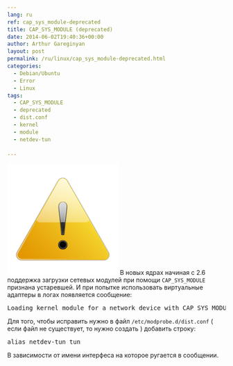 ```yaml
---
lang: ru
ref: cap_sys_module-deprecated
title: CAP_SYS_MODULE (deprecated)
date: 2014-06-02T19:40:36+00:00
author: Arthur Gareginyan
layout: post
permalink: /ru/linux/cap_sys_module-deprecated.html
categories:
  - Debian/Ubuntu
  - Error
  - Linux
tags:
  - CAP_SYS_MODULE
  - deprecated
  - dist.conf
  - kernel
  - module
  - netdev-tun

---
```


![thumb](/images/thumbnail/error.png)
В новых ядрах начиная с 2.6 поддержка загрузки сетевых модулей при помощи `CAP_SYS_MODULE` признана устаревшей. И при попытке использовать виртуальные адаптеры в логах появляется сообщение:

<pre>
Loading kernel module for a network device with CAP_SYS_MODULE (deprecated). Use CAP_NET_ADMIN and alias netdev-tun instead
</pre>


Для того, чтобы исправить нужно в файл `/etc/modprobe.d/dist.conf` ( если файл не существует, то нужно создать ) добавить строку:

<pre>
alias netdev-tun tun
</pre>

В зависимости от имени интерфеса на которое ругается в сообщении.
